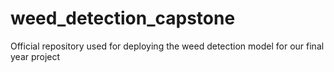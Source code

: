 # weed_detection_capstone
Official repository used for deploying the weed detection model for our final year project
